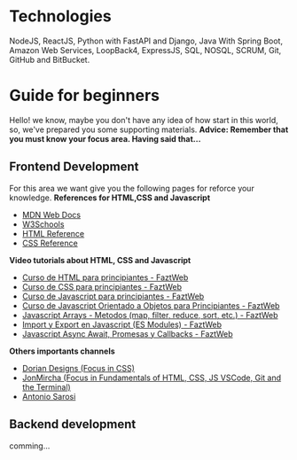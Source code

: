 # Technologies
NodeJS, ReactJS, Python with FastAPI and Django, Java With Spring Boot, Amazon Web Services, LoopBack4, ExpressJS, SQL, NOSQL, SCRUM, Git, GitHub and BitBucket. 

# Guide for beginners
Hello! we know, maybe you don't have any idea of how start in this world, so, we've prepared you some supporting materials.
**Advice: Remember that you must know your focus area. Having said that...**

## Frontend Development
For this area we want give you the following pages for reforce your knowledge.
**References for HTML,CSS and Javascript**
 - [MDN Web Docs](https://developer.mozilla.org/es/)
 - [W3Schools](https://www.w3schools.com/)
 - [HTML Reference](https://htmlreference.io/)
 - [CSS Reference](https://cssreference.io/)

**Video tutorials about HTML, CSS and Javascript**

 - [Curso de HTML para principiantes - FaztWeb](https://youtu.be/rbuYtrNUxg4)
 -  [Curso de CSS para principiantes - FaztWeb](https://youtu.be/W6GTDfrWjXs)
 - [Curso de Javascript para principiantes - FaztWeb](https://youtu.be/RqQ1d1qEWlE)
 - [Curso de Javascript Orientado a Objetos para Principiantes - FaztWeb](https://youtu.be/N_t1A39IB_8)
- [Javascript Arrays - Metodos (map, filter, reduce, sort, etc.) - FaztWeb](https://youtu.be/qqR1enOceVg)
- [Import y Export en Javascript (ES Modules) - FaztWeb](https://youtu.be/0t-Le4kdaMg)
- [Javascript Async Await, Promesas y Callbacks - FaztWeb](https://youtu.be/Q3HtXuDEy5s)

**Others importants channels**

- [Dorian Designs (Focus in CSS)](https://www.youtube.com/c/DorianDesings)
- [JonMircha (Focus in Fundamentals of HTML, CSS, JS VSCode, Git and the Terminal)](https://www.youtube.com/c/jonmircha)
-  [Antonio Sarosi](https://www.youtube.com/c/AntonioSarosi)

## Backend development
comming...
